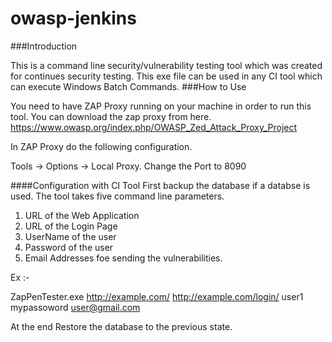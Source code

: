 # owasp-jenkins

###Introduction

This is a command line security/vulnerability testing tool which was created for continues security testing. This exe file can be used in any CI tool which can execute Windows Batch Commands.
###How to Use

You need to have ZAP Proxy running on your machine in order to run this tool. You can download the zap proxy from here.
https://www.owasp.org/index.php/OWASP_Zed_Attack_Proxy_Project

In ZAP Proxy do the following configuration.

Tools -> Options -> Local Proxy. Change the Port to 8090

####Configuration with CI Tool
First backup the database if a databse is used.
The tool takes five command line parameters.

1.	URL of the Web Application
2.	URL of the Login Page
3.	UserName of the user
4.	Password of the user
5.	Email Addresses foe sending the vulnerabilities.

Ex :- 

ZapPenTester.exe  http://example.com/ http://example.com/login/ user1 mypassoword user@gmail.com

At the end Restore the database to the previous state.

